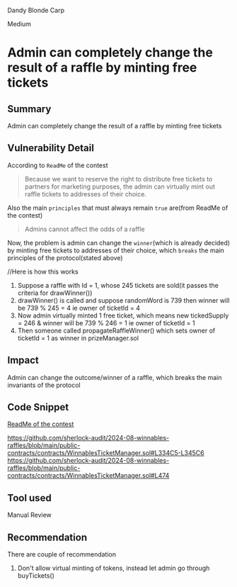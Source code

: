 Dandy Blonde Carp

Medium

# Admin can completely change the result of a raffle by minting free tickets

## Summary
Admin can completely change the result of a raffle by minting free tickets

## Vulnerability Detail
According to `ReadMe` of the contest
> Because we want to reserve the right to distribute free tickets to partners for marketing purposes, the admin can virtually mint out raffle tickets to addresses of their choice.

Also the main `principles` that must always remain `true` are(from ReadMe of the contest)
> Admins cannot affect the odds of a raffle

Now, the problem is admin can change the `winner`(which is already decided) by minting free tickets to addresses of their choice, which `breaks` the main principles of the protocol(stated above)

//Here is how this works
1. Suppose a raffle with Id = 1, whose 245 tickets are sold(it passes the criteria for drawWinner())
2. drawWinner() is called and suppose randomWord is 739 then winner will be 739 % 245 = 4 ie owner of ticketId = 4
3. Now admin virtually minted 1 free ticket, which means new tickedSupply = 246 & winner will be 739 % 246 = 1 ie owner of ticketId = 1
4. Then someone called propagateRaffleWinner() which sets owner of ticketId = 1 as winner in prizeManager.sol

## Impact
Admin can change the outcome/winner of a raffle, which breaks the main invariants of the protocol

## Code Snippet
[ReadMe of the contest](https://audits.sherlock.xyz/contests/516)

https://github.com/sherlock-audit/2024-08-winnables-raffles/blob/main/public-contracts/contracts/WinnablesTicketManager.sol#L334C5-L345C6
https://github.com/sherlock-audit/2024-08-winnables-raffles/blob/main/public-contracts/contracts/WinnablesTicketManager.sol#L474

## Tool used
Manual Review

## Recommendation
There are couple of recommendation
1. Don't allow virtual minting of tokens, instead let admin go through buyTickets()